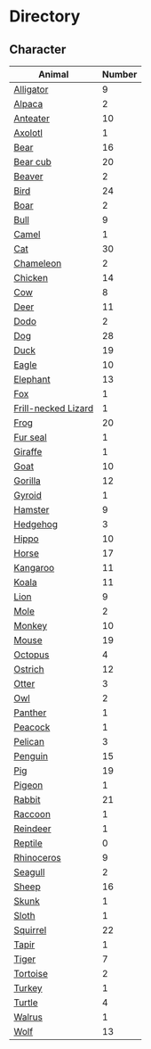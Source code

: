 # Directory
## Character
|Animal|Number|
|---|---|
|[Alligator](./alligator)|9|
|[Alpaca](./alpaca)|2|
|[Anteater](./anteater)|10|
|[Axolotl](./axolotl)|1|
|[Bear](./bear)|16|
|[Bear cub](./bearcub)|20|
|[Beaver](./beaver)|2|
|[Bird](./bird)|24|
|[Boar](./boar)|2|
|[Bull](./bull)|9|
|[Camel](./camel)|1|
|[Cat](./cat)|30|
|[Chameleon](./chameleon)|2|
|[Chicken](./chicken)|14|
|[Cow](./cow)|8|
|[Deer](./deer)|11|
|[Dodo](./dodo)|2|
|[Dog](./dog)|28|
|[Duck](./duck)|19|
|[Eagle](./eagle)|10|
|[Elephant](./elephant)|13|
|[Fox](./fox)|1|
|[Frill-necked Lizard](./frillneckedlizard)|1|
|[Frog](./frog)|20|
|[Fur seal](./furseal)|1|
|[Giraffe](./giraffe)|1|
|[Goat](./goat)|10|
|[Gorilla](./gorilla)|12|
|[Gyroid](./gyroid)|1|
|[Hamster](./hamster)|9|
|[Hedgehog](./hedgehog)|3|
|[Hippo](./hippo)|10|
|[Horse](./horse)|17|
|[Kangaroo](./kangaroo)|11|
|[Koala](./koala)|11|
|[Lion](./lion)|9|
|[Mole](./mole)|2|
|[Monkey](./monkey)|10|
|[Mouse](./mouse)|19|
|[Octopus](./octopus)|4|
|[Ostrich](./ostrich)|12|
|[Otter](./otter)|3|
|[Owl](./owl)|2|
|[Panther](./panther)|1|
|[Peacock](./peacock)|1|
|[Pelican](./pelican)|3|
|[Penguin](./penguin)|15|
|[Pig](./pig)|19|
|[Pigeon](./pigeon)|1|
|[Rabbit](./rabbit)|21|
|[Raccoon](./raccoon)|1|
|[Reindeer](./reindeer)|1|
|[Reptile](./reptile)|0|
|[Rhinoceros](./rhinoceros)|9|
|[Seagull](./seagull)|2|
|[Sheep](./sheep)|16|
|[Skunk](./skunk)|1|
|[Sloth](./sloth)|1|
|[Squirrel](./squirrel)|22|
|[Tapir](./tapir)|1|
|[Tiger](./tiger)|7|
|[Tortoise](./tortoise)|2|
|[Turkey](./turkey)|1|
|[Turtle](./turtle)|4|
|[Walrus](./walrus)|1|
|[Wolf](./wolf)|13|
